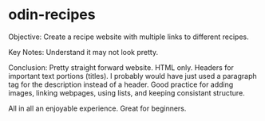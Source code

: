 # odin-recipes
Objective:
Create a recipe website with multiple links to different recipes.

Key Notes:
Understand it may not look pretty.

Conclusion:
Pretty straight forward website. HTML only. Headers for important text portions (titles). I probably would have just used a paragraph tag for the description instead of a header. Good practice for adding images, linking webpages, using lists, and keeping consistant structure.

All in all an enjoyable experience. Great for beginners.
